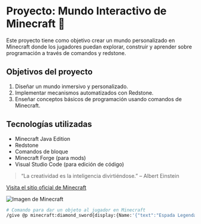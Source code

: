 # Proyecto: Mundo Interactivo de Minecraft 🧱

Este proyecto tiene como objetivo crear un mundo personalizado en Minecraft donde los jugadores puedan explorar, construir y aprender sobre programación a través de comandos y redstone.

## Objetivos del proyecto

1. Diseñar un mundo inmersivo y personalizado.
2. Implementar mecanismos automatizados con Redstone.
3. Enseñar conceptos básicos de programación usando comandos de Minecraft.

## Tecnologías utilizadas

- Minecraft Java Edition
- Redstone
- Comandos de bloque
- Minecraft Forge (para mods)
- Visual Studio Code (para edición de código)

> “La creatividad es la inteligencia divirtiéndose.” – Albert Einstein

[Visita el sitio oficial de Minecraft](https://www.minecraft.net/es-es)

![Imagen de Minecraft](https://www.reddit.com/r/Minecraft/comments/1jc5r3b/where_can_i_find_this_picture_as_a_poster/?tl=es-419)

```bash
# Comando para dar un objeto al jugador en Minecraft
/give @p minecraft:diamond_sword{display:{Name:'{"text":"Espada Legendaria"}'}} 1

